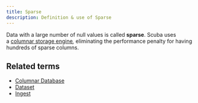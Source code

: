 ```yaml
---
title: Sparse 
description: Definition & use of Sparse 
---
```

Data with a large number of null values is called **sparse**. Scuba uses a [columnar storage engine](../columnar-database)*,* eliminating the performance penalty for having hundreds of sparse columns.

## Related terms

- [Columnar Database](../columnar-database)
- [Dataset](../dataset-table)
- [Ingest](../ingest)